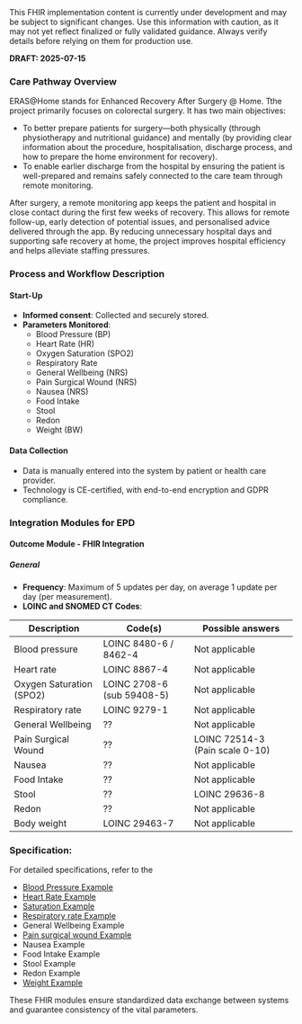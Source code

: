 <div class="stu-note">
This FHIR implementation content is currently under development and may be subject to significant changes. Use this information with caution, as it may not yet reflect finalized or fully validated guidance. Always verify details before relying on them for production use.
</div>

**DRAFT: 2025-07-15**

### Care Pathway Overview

ERAS@Home stands for Enhanced Recovery After Surgery @ Home. Tthe project primarily focuses on colorectal surgery. It has two main objectives:
- To better prepare patients for surgery—both physically (through physiotherapy and nutritional guidance) and mentally (by providing clear information about the procedure, hospitalisation, discharge process, and how to prepare the home environment for recovery).
- To enable earlier discharge from the hospital by ensuring the patient is well-prepared and remains safely connected to the care team through remote monitoring.

After surgery, a remote monitoring app keeps the patient and hospital in close contact during the first few weeks of recovery. This allows for remote follow-up, early detection of potential issues, and personalised advice delivered through the app.
By reducing unnecessary hospital days and supporting safe recovery at home, the project improves hospital efficiency and helps alleviate staffing pressures.

### Process and Workflow Description

#### Start-Up

- **Informed consent**: Collected and securely stored.
- **Parameters Monitored**:
    - Blood Pressure (BP)
    - Heart Rate (HR)
    - Oxygen Saturation (SPO2)
    - Respiratory Rate
    - General Wellbeing (NRS)
    - Pain Surgical Wound (NRS)
    - Nausea (NRS)
    - Food Intake
    - Stool
    - Redon
    - Weight (BW)

#### Data Collection

- Data is manually entered into the system by patient or health care provider.
- Technology is CE-certified, with end-to-end encryption and GDPR compliance.

### Integration Modules for EPD

#### Outcome Module - FHIR Integration

##### General

- **Frequency**: Maximum of 5 updates per day, on average 1 update per day (per measurement).
- **LOINC and SNOMED CT Codes**:


<div class="table-md"></div>

| Description              | Code(s)                         | Possible answers                |
|--------------------------|---------------------------------|---------------------------------|
| Blood pressure           | LOINC 8480-6 / 8462-4           | Not applicable                  |
| Heart rate               | LOINC 8867-4                    | Not applicable                  |
| Oxygen Saturation (SPO2) | LOINC 2708-6 (sub 59408-5)      | Not applicable                  |
| Respiratory rate         | LOINC 9279-1                    | Not applicable                  |
| General Wellbeing        | <span class="warning">??</span> | Not applicable                  |
| Pain Surgical Wound      | <span class="warning">??</span> | LOINC 72514-3 (Pain scale 0-10) |
| Nausea                   | <span class="warning">??</span> | Not applicable                  |
| Food Intake              | <span class="warning">??</span> | Not applicable                  |
| Stool                    | <span class="warning">??</span> | LOINC 29636-8                   |
| Redon                    | <span class="warning">??</span> | Not applicable                  |
| Body weight              | LOINC 29463-7                   | Not applicable                  |

### Specification:

For detailed specifications, refer to the

- [Blood Pressure Example](./Observation-BloodPressureExample2.html)
- [Heart Rate Example](./Observation-HeartRateExample2.html)
- [Saturation Example](./Observation-OxygenSaturationExample2.html)
- [Respiratory rate Example](./Observation-RespiratoryRateExample2.html)
- General Wellbeing Example
- [Pain surgical wound Example](./Observation-PainSurgicalWoundsExample.html)
- Nausea Example
- Food Intake Example
- Stool Example
- Redon Example
- [Weight Example](./Observation-BodyWeightExample2.html)

These FHIR modules ensure standardized data exchange between systems and guarantee consistency of the vital parameters.